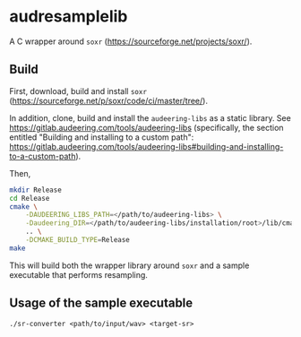 # audresamplelib

A C wrapper around `soxr` (https://sourceforge.net/projects/soxr/).


## Build
First, download, build and install `soxr` (https://sourceforge.net/p/soxr/code/ci/master/tree/).

In addition, clone, build and install the `audeering-libs` as a static library.
See https://gitlab.audeering.com/tools/audeering-libs (specifically, the section
entitled "Building and installing to a custom path": 
https://gitlab.audeering.com/tools/audeering-libs#building-and-installing-to-a-custom-path).

Then,
```bash
mkdir Release
cd Release
cmake \
    -DAUDEERING_LIBS_PATH=</path/to/audeering-libs> \
    -Daudeering_DIR=</path/to/audeering-libs/installation/root>/lib/cmake/audeering \
    .. \
    -DCMAKE_BUILD_TYPE=Release
make
```
This will build both the wrapper library around `soxr` and a sample executable 
that performs resampling.

## Usage of the sample executable
```
./sr-converter <path/to/input/wav> <target-sr>
```